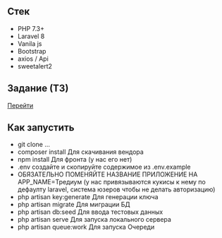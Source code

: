 ## Стек
- PHP 7.3+
- Laravel 8
- Vanila js
- Bootstrap
- axios / Api
- sweetalert2

## Задание (ТЗ)
<a href="https://gist.github.com/an1creator/25e5428b6bb83e313541c18b0bb4c073">Перейти</a>

## Как запустить

- git clone ...
- composer install
Для скачивания вендора
- npm install
Для фронта (у нас его нет)
- .env создайте и скопируйте содержимое из .env.example
- ОБЯЗАТЕЛЬНО ПОМЕНЯЙТЕ НАЗВАНИЕ ПРИЛОЖЕНИЕ НА APP_NAME=Тредиум (у нас привязываются кукисы к нему по дефаулту laravel, система юзеров чтобы не делать авторизацию)
- php artisan key:generate
Для генерации ключа
- php artisan migrate
Для миграции БД
- php artisan db:seed
Для ввода тестовых данных
- php artisan serve
Для запуска локального сервера
- php artisan queue:work
Для запуска Очереди
